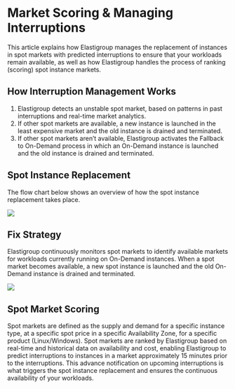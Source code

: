 # Market Scoring & Managing Interruptions

This article explains how Elastigroup manages the replacement of instances in spot markets with predicted interruptions to ensure that your workloads remain available, as well as how Elastigroup handles the process of ranking (scoring) spot instance markets.

## How Interruption Management Works

1. Elastigroup detects an unstable spot market, based on patterns in past interruptions and real-time market analytics.
2. If other spot markets are available, a new instance is launched in the least expensive market and the old instance is drained and terminated.
3. If other spot markets aren’t available, Elastigroup activates the Fallback to On-Demand process in which an On-Demand instance is launched and the old instance is drained and terminated.

## Spot Instance Replacement

The flow chart below shows an overview of how the spot instance replacement takes place.

<img src="/elastigroup/_media/corefeatures-interruptions-01.png" />

## Fix Strategy

Elastigroup continuously monitors spot markets to identify available markets for workloads currently running on On-Demand instances. When a spot market becomes available, a new spot instance is launched and the old On-Demand instance is drained and terminated.

<img src="/elastigroup/_media/corefeatures-interruptions-02.png" />

## Spot Market Scoring

Spot markets are defined as the supply and demand for a specific instance type, at a specific spot price in a specific Availability Zone, for a specific product (Linux/Windows). Spot markets are ranked by Elastigroup based on real-time and historical data on availability and cost, enabling Elastigroup to predict interruptions to instances in a market approximately 15 minutes prior to the interruptions. This advance notification on upcoming interruptions is what triggers the spot instance replacement and ensures the continuous availability of your workloads.
